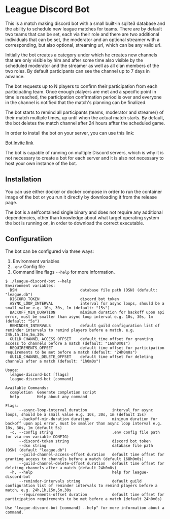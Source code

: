 # League Discord Bot

This is a match making discord bot with a small built-in sqlite3 database and the ability to schedule new league matches for teams.
There are by default two teams that can be set, each via their role and there are two additional individuals that can be set, the moderator and an optional streamer with a corresponding, but also optional, streaming url, which can be any valid url.

Initially the bot creates a category under which he creates new channels that are only visible by him and after some time also visible by the scheduled moderator and the streamer as well as all clan members of the two roles.
By default participants can see the channel up to 7 days in advance.

The bot requests up to N players to confirm their participation from each participating team.
Once enough plalyers are met and a specific point in time is reached, the participation confirmation period is over and everyone in the channel is notified that the match's planning can be finalized.

The bot starts to remind all participants (teams, moderator and streamer) of their match multiple times, up until when the actual match starts.
By default, the bot deletes the match channel after 24 hours affter the scheduled game.

In order to install the bot on your server, you can use this link:

[Bot Invite link](https://discord.com/oauth2/authorize?client_id=1370994546799804426&permissions=1707535384444016&integration_type=0&scope=bot)

The bot is capable of running on multiple Discord servers, which is why it is not necessary to create a bot for each server and it is also not necessary to host your own instance of the bot.

## Installation

You can use either docker or docker compose in order to run the container image of the bot or you run it directly by downloading it from the release page.

The bot is a selfcontained single binary and does not require any additional dependencies, other than knowledge about what target operating system the bot is running on, in order to download the correct executable.

## Configuratiion

The bot can be configured via three ways:

1. Environment variables
2. `.env` Config file
3. Command line flags `--help` for more information.

```shell
$ ./league-discord-bot --help
Environment variables:
  DSN                            database file path (DSN) (default: "league.db")
  DISCORD_TOKEN                  discord bot token
  ASYNC_LOOP_INTERVAL            interval for async loops, should be a small value e.g. 10s, 30s, 1m (default: "15s")
  BACKOFF_MIN_DURATION           minimum duration for backoff upon api error, must be smaller than async loop interval e.g. 10s, 30s, 1m (default: "5s")
  REMINDER_INTERVALS             default guild configuration list of reminder intervals to remind players before a match, e.g. 24h,1h,15m,5m,30s
  GUILD_CHANNEL_ACCESS_OFFSET    default time offset for granting access to channels before a match (default: "168h0m0s")
  REQUIREMENTS_OFFSET            default time offset for participation requirements to be met before a match (default: "24h0m0s")
  GUILD_CHANNEL_DELETE_OFFSET    default time offset for deleting channels after a match (default: "1h0m0s")

Usage:
  league-discord-bot [flags]
  league-discord-bot [command]

Available Commands:
  completion  Generate completion script
  help        Help about any command

Flags:
      --async-loop-interval duration           interval for async loops, should be a small value e.g. 10s, 30s, 1m (default 15s)
      --backoff-min-duration duration          minimum duration for backoff upon api error, must be smaller than async loop interval e.g. 10s, 30s, 1m (default 5s)
  -c, --config string                          .env config file path (or via env variable CONFIG)
      --discord-token string                   discord bot token
      --dsn string                             database file path (DSN) (default "league.db")
      --guild-channel-access-offset duration   default time offset for granting access to channels before a match (default 168h0m0s)
      --guild-channel-delete-offset duration   default time offset for deleting channels after a match (default 24h0m0s)
  -h, --help                                   help for league-discord-bot
      --reminder-intervals string              default guild configuration list of reminder intervals to remind players before a match, e.g. 24h,1h,15m,5m,30s
      --requirements-offset duration           default time offset for participation requirements to be met before a match (default 24h0m0s)

Use "league-discord-bot [command] --help" for more information about a command.

